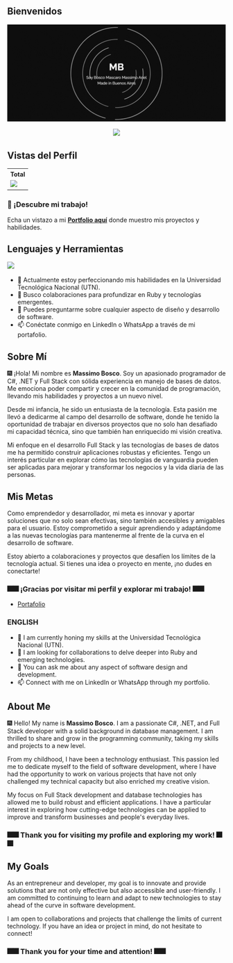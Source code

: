 ## Bienvenidos
![](https://github.com/magikboy/magikboy/blob/0e67976e1e3c64435ee6e734a972914f0f062af6/titulo%20github%20(1213%20x%20538%20px).gif)
<p align="center">
<img src="https://readme-typing-svg.demolab.com/?lines=Programador+de+C%23%3B+.NET%3B+Full+Stack%3B+2+Años+de+Experiencia&font=Fira+Code&center=true&width=700&height=45&color=4b0082&vCenter=true&pause=1000&size=25" /></a>
</p>

## Vistas del Perfil

<table>
  <tr>
    <!-- <th>Vistas del perfil</th> -->
    <th>Total</th>
  </tr>
  <tr>
    <!-- Vistas del perfil -->
    <td>
       <a href="https://github.com/magikboy"> <img src="https://komarev.com/ghpvc/?username=magikboy&style=for-the-badge&color=brightgreen"> </a>
    </td>
  </tr>
</table>

### 🌟 ¡Descubre mi trabajo!
Echa un vistazo a mi **[Portfolio aquí](https://magikboy.github.io)** donde muestro mis proyectos y habilidades.

## Lenguajes y Herramientas

<p align="left"> <a href="https://github.com/magikboy"><img src="https://skillicons.dev/icons?i=vscode,replit,github,css,html,js,nodejs,c#"> </a> </p>

- 🌱 Actualmente estoy perfeccionando mis habilidades en la Universidad Tecnológica Nacional (UTN).
- 🤔 Busco colaboraciones para profundizar en Ruby y tecnologías emergentes.
- 💬 Puedes preguntarme sobre cualquier aspecto de diseño y desarrollo de software.
- 📫 Conéctate conmigo en LinkedIn o WhatsApp a través de mi portafolio.

## Sobre Mí

🎆 ¡Hola! Mi nombre es **Massimo Bosco**. Soy un apasionado programador de C#, .NET y Full Stack con sólida experiencia en manejo de bases de datos. Me emociona poder compartir y crecer en la comunidad de programación, llevando mis habilidades y proyectos a un nuevo nivel.

Desde mi infancia, he sido un entusiasta de la tecnología. Esta pasión me llevó a dedicarme al campo del desarrollo de software, donde he tenido la oportunidad de trabajar en diversos proyectos que no solo han desafiado mi capacidad técnica, sino que también han enriquecido mi visión creativa.

Mi enfoque en el desarrollo Full Stack y las tecnologías de bases de datos me ha permitido construir aplicaciones robustas y eficientes. Tengo un interés particular en explorar cómo las tecnologías de vanguardia pueden ser aplicadas para mejorar y transformar los negocios y la vida diaria de las personas.

## Mis Metas

Como emprendedor y desarrollador, mi meta es innovar y aportar soluciones que no solo sean efectivas, sino también accesibles y amigables para el usuario. Estoy comprometido a seguir aprendiendo y adaptándome a las nuevas tecnologías para mantenerme al frente de la curva en el desarrollo de software.

Estoy abierto a colaboraciones y proyectos que desafíen los límites de la tecnología actual. Si tienes una idea o proyecto en mente, ¡no dudes en conectarte!

### 🎆🎆 ¡Gracias por visitar mi perfil y explorar mi trabajo! 🎆🎆

- [Portafolio](https://magikboy.github.io)

### ENGLISH 

- 🌱 I am currently honing my skills at the Universidad Tecnológica Nacional (UTN).
- 🤔 I am looking for collaborations to delve deeper into Ruby and emerging technologies.
- 💬 You can ask me about any aspect of software design and development.
- 📫 Connect with me on LinkedIn or WhatsApp through my portfolio.

## About Me

🎆 Hello! My name is **Massimo Bosco**. I am a passionate C#, .NET, and Full Stack developer with a solid background in database management. I am thrilled to share and grow in the programming community, taking my skills and projects to a new level.

From my childhood, I have been a technology enthusiast. This passion led me to dedicate myself to the field of software development, where I have had the opportunity to work on various projects that have not only challenged my technical capacity but also enriched my creative vision.

My focus on Full Stack development and database technologies has allowed me to build robust and efficient applications. I have a particular interest in exploring how cutting-edge technologies can be applied to improve and transform businesses and people's everyday lives.

### 🎆🎆 Thank you for visiting my profile and exploring my work! 🎆🎆

## My Goals

As an entrepreneur and developer, my goal is to innovate and provide solutions that are not only effective but also accessible and user-friendly. I am committed to continuing to learn and adapt to new technologies to stay ahead of the curve in software development.

I am open to collaborations and projects that challenge the limits of current technology. If you have an idea or project in mind, do not hesitate to connect!

### 🎆🎆 Thank you for your time and attention! 🎆🎆


